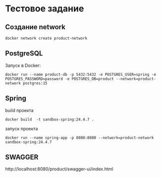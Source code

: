 # Тестовое задание

## Создание network

```shell
docker network create product-network
```

## PostgreSQL

Запуск в Docker:

```shell
docker run --name product-db -p 5432:5432 -e POSTGRES_USER=spring -e POSTGRES_PASSWORD=password -e POSTGRES_DB=product --network=product-network postgres:15
```

## Spring

build проекта

```shell
docker build  -t sandbox-spring:24.4.7 .
```

запуск проекта

```shell
docker run --name spring-app -p 8080:8080 --network=product-network sandbox-spring:24.4.7
```

## SWAGGER

http://localhost:8080/product/swagger-ui/index.html
